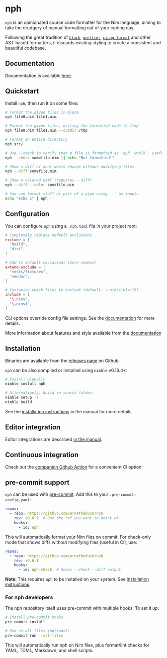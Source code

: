# nph

`nph` is an opinionated source code formatter for the Nim language, aiming to
take the drudgery of manual formatting out of your coding day.

Following the great tradition of [`black`](https://github.com/psf/black/),
[`prettier`](https://prettier.io/), [`clang-format`](https://clang.llvm.org/docs/ClangFormat.html)
and other AST-based formatters, it discards existing styling to create a
consistent and beautiful codebase.

## Documentation

Documentation is available [here](https://arnetheduck.github.io/nph/).

## Quickstart

Install `nph`, then run it on some files:

```sh
# Format the given files in-place
nph file0.nim file1.nim

# Format the given files, writing the formatted code to /tmp
nph file0.nim file1.nim --outdir:/tmp

# Format an entire directory
nph src/

# Use --check to verify that a file is formatted as `nph` would - useful in CI
nph --check somefile.nim || echo "Not formatted!"

# Show a diff of what would change without modifying files
nph --diff somefile.nim

# Show a colored diff (requires --diff)
nph --diff --color somefile.nim

# You can format stuff as part of a pipe using `-` as input:
echo "echo 1" | nph -
```

## Configuration

You can configure `nph` using a `.nph.toml` file in your project root:

```toml
# Completely replace default exclusions
exclude = [
  "build",
  "dist",
]

# Add to default exclusions (more common)
extend-exclude = [
  "tests/fixtures",
  "vendor",
]

# Customize which files to include (default: \.nim(s|ble)?$)
include = [
  "\.nim$",
  "\.nims$",
]
```

CLI options override config file settings. See the [documentation](https://arnetheduck.github.io/nph/usage.html) for more details.

More information about features and style available from the [documentation](https://arnetheduck.github.io/nph/)

## Installation

Binaries are available from the [releases page](https://github.com/arnetheduck/nph/releases/tag/latest) on Github.

`nph` can be also compiled or installed using `nimble` v0.16.4+:

```sh
# Install globally
nimble install nph

# Alternatively, build in source folder:
nimble setup -l
nimble build
```

See the [installation instructions](https://arnetheduck.github.io/nph/installation.html) in the manual for more details.

## Editor integration

Editor integrations are described [in the manual](https://arnetheduck.github.io/nph/installation.html#editor-integration).

## Continuous integration

Check out the [companion Github Action](https://github.com/arnetheduck/nph-action) for a convenient CI option!

## pre-commit support

`nph` can be used with [pre-commit](https://pre-commit.com/). Add this to your `.pre-commit-config.yaml`:

```yaml
repos:
  - repo: https://github.com/arnetheduck/nph
    rev: v0.6.1  # Use the ref you want to point at
    hooks:
      - id: nph
```

This will automatically format your Nim files on commit. For check-only mode that shows diffs without modifying files (useful in CI), use:

```yaml
repos:
  - repo: https://github.com/arnetheduck/nph
    rev: v0.6.1
    hooks:
      - id: nph-check  # Shows --check --diff output
```

**Note**: This requires `nph` to be installed on your system. See [installation instructions](https://arnetheduck.github.io/nph/installation.html).

### For nph developers

The nph repository itself uses pre-commit with multiple hooks. To set it up:

```sh
# Install pre-commit hooks
pre-commit install

# Run on all files (optional)
pre-commit run --all-files
```

This will automatically run nph on Nim files, plus format/lint checks for YAML, TOML, Markdown, and shell scripts.


